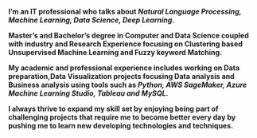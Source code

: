 **I’m an IT professional who talks about _Natural Language Processing, Machine Learning, Data Science, Deep Learning._**

**Master’s and Bachelor’s degree in Computer and Data Science coupled with industry and Research Experience focusing on Clustering based Unsupervised Machine Learning and Fuzzy keyword Matching.**

**My academic and professional experience includes working on Data preparation,Data Visualization projects focusing Data analysis and Business analysis using tools such as _Python, AWS SageMaker, Azure Machine Learning Studio, Tableau and MySQL._**

**I always thrive to expand my skill set by enjoying being part of challenging projects that require me to become better every day by pushing me to learn new developing technologies and techniques.**





<!---
shashankReddy864/shashankReddy864 is a ✨ special ✨ repository because its `README.md` (this file) appears on your GitHub profile.
You can click the Preview link to take a look at your changes.
--->
